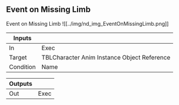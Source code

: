 ## Event on Missing Limb
Event on Missing Limb
![[../img/nd_img_EventOnMissingLimb.png]]

|Inputs||
|--|--|
| In | Exec |
| Target | TBLCharacter Anim Instance Object Reference |
| Condition | Name |

|Outputs||
|--|--|
| Out | Exec |
